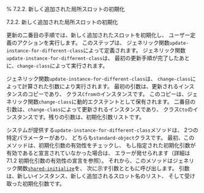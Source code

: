 % 7.2.2. 新しく追加された局所スロットの初期化

7.2.2. 新しく追加された局所スロットの初期化


更新の二番目の手順では、新しく追加されたスロットを初期化し、
ユーザー定義のアクションを実行します。
このステップは、
ジェネリック関数`update-instance-for-different-class`によって定義されます。
ジェネリック関数`update-instance-for-different-class`は、
最初の更新手順が完了したあとに、`change-class`によって実行されます。

ジェネリック関数`update-instance-for-different-class`は、
`change-class`によって計算された引数により実行されます。
最初の引数は、更新されるインスタンスのコピーであり、
クラス`Cfromの`インスタンスです。
このコピーは、ジェネリック関数`change-class`に動的エクステントとして保有されます。
二番目の引数は、`change-class`によって更新されるインスタンスであり、
クラス`Cto`のインスタンスです。残りの引数は、初期化引数リストです。

システムが提供する`update-instance-for-different-class`メソッドは、
2つの特定パラメーターがあり、
どちらも`standard-object`クラスです。
最初、このメソッドは、初期化引数の有効性をチェックし、
もし指定された初期化引数が有効であると宣言されていなかった場合は、
エラーが発せられます（詳細は7.1.2 初期化引数の有効性の宣言を参照）。
それから、このメソッドはジェネリック関数[`shared-initialize`](7.7.shared-initialize.html)を、
次に示す引数とともに呼び出します。
引数は、新しいインスタンス、新しく追加されるスロット名のリスト、
そして受け取った初期化引数です。

